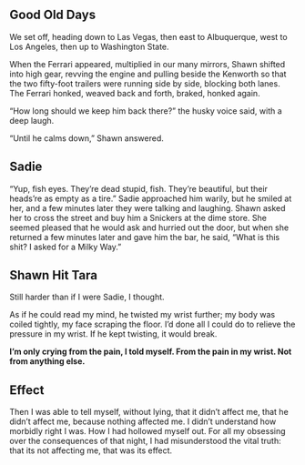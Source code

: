 ## Good Old Days
We set off, heading down to Las Vegas, then east to Albuquerque, west to Los Angeles, then up to Washington State.

When the Ferrari appeared, multiplied in our many mirrors, Shawn shifted into high gear, revving the engine and pulling beside the Kenworth so that the two fifty-foot trailers were running side by side, blocking both lanes. The Ferrari honked, weaved back and forth, braked, honked again.

“How long should we keep him back there?” the husky voice said, with a deep laugh.

“Until he calms down,” Shawn answered.

## Sadie
“Yup, fish eyes. They’re dead stupid, fish. They’re beautiful, but their heads’re as empty as a tire.”
Sadie approached him warily, but he smiled at her, and a few minutes later they were talking and laughing. Shawn asked her to cross the street and buy him a Snickers at the dime store. She seemed pleased that he would ask and hurried out the door, but when she returned a few minutes later and gave him the bar, he said, “What is this shit? I asked for a Milky Way.”

## Shawn Hit Tara
Still harder than if I were Sadie, I thought.

As if he could read my mind, he twisted my wrist further; my body was coiled tightly, my face scraping the floor. I’d done all I could do to relieve the pressure in my wrist. If he kept twisting, it would break.

**I’m only crying from the pain, I told myself. From the pain in my wrist. Not from anything else.**


## Effect
Then I was able to tell myself, without lying, that it didn’t affect me, that he didn’t affect me, because nothing affected me. I didn’t understand how morbidly right I was. How I had hollowed myself out. For all my obsessing over the consequences of that night, I had misunderstood the vital truth: that its not affecting me, that was its effect.
